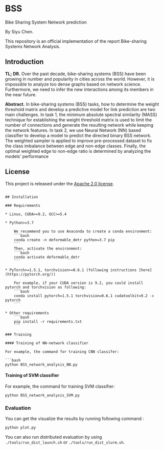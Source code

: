 # BSS
Bike Sharing System Network prediction

By Siyu Chen.

This repository is an official implementation of the report Bike-sharing Systems Network Analysis.


## Introduction

**TL; DR.** Over the past decade, bike-sharing systems (BSS) have been growing in number and popularity in cities across the world. However, it is impossible to analyze too dense graphs based on network science. Furthermore, we need to infer the new interactions among its members in the near future. 

**Abstract.** In bike-sharing systems (BSS) tasks, how to determine the weight threshold matrix and develop a predictive model for link prediction are two main challenges. In task 1, the minimum absolute spectral similarity (MASS) technique for establishing the weight threshold matrix is used to limit the number of connections and generate the resulting network while keeping the network features. In task 2, we use Neural Network (NN) based classifier to develop a model to predict the directed binary BSS network. The weighted sampler is applied to improve pre-processed dataset to fix the class imbalance between edge and non-edge classes. Finally, the optimal weighted edge to non-edge ratio is determined by analyzing the models' performance

## License

This project is released under the [Apache 2.0 license](./LICENSE).

```

## Installation

### Requirements

* Linux, CUDA>=9.2, GCC>=5.4
  
* Python>=3.7

    We recommend you to use Anaconda to create a conda environment:
    ```bash
    conda create -n deformable_detr python=3.7 pip
    ```
    Then, activate the environment:
    ```bash
    conda activate deformable_detr
    ```
  
* PyTorch>=1.5.1, torchvision>=0.6.1 (following instructions [here](https://pytorch.org/))

    For example, if your CUDA version is 9.2, you could install pytorch and torchvision as following:
    ```bash
    conda install pytorch=1.5.1 torchvision=0.6.1 cudatoolkit=9.2 -c pytorch
    ```
  
* Other requirements
    ```bash
    pip install -r requirements.txt
    ```

### Training

#### Training of NN-network classifier

For example, the command for training CNN classifer:

```bash
python BSS_network_analysis_NN.py
```

#### Training of SVM classifier
For example, the command for training SVM classifier:

```bash
python BSS_network_analysis_SVM.py
```

### Evaluation

You can get the visualize the results by running following command :

```bash
python plot.py
```

You can also run distributed evaluation by using ```./tools/run_dist_launch.sh``` or ```./tools/run_dist_slurm.sh```.
